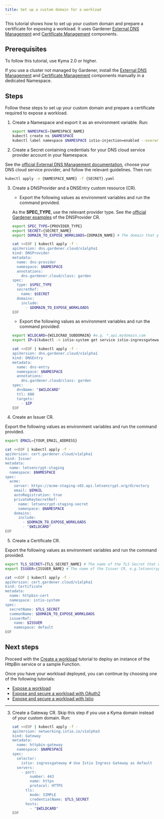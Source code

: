 ```yaml
---
title: Set up a custom domain for a workload
---
```


This tutorial shows how to set up your custom domain and prepare a certificate for exposing a workload. It uses Gardener [External DNS Management](https://github.com/gardener/external-dns-management) and [Certificate Management](https://github.com/gardener/cert-management) components.

## Prerequisites

To follow this tutorial, use Kyma 2.0 or higher.

If you use a cluster not managed by Gardener, install the [External DNS Management](https://github.com/gardener/external-dns-management) and [Certificate Management](https://github.com/gardener/cert-management) components manually in a dedicated Namespace.

## Steps

Follow these steps to set up your custom domain and prepare a certificate required to expose a workload.

1. Create a Namespace and export it as an environment variable. Run:

   ```bash
   export NAMESPACE={NAMESPACE_NAME}
   kubectl create ns $NAMESPACE
   kubectl label namespace $NAMESPACE istio-injection=enabled --overwrite
   ```

2. Create a Secret containing credentials for your DNS cloud service provider account in your Namespace.

  See the [official External DNS Management documentation](https://github.com/gardener/external-dns-management/blob/master/README.md#external-dns-management), choose your DNS cloud service provider, and follow the relevant guidelines. Then run:

  ```bash
  kubectl apply -n {NAMESPACE_NAME} -f {SECRET}.yaml
  ```

3. Create a DNSProvider and a DNSEntry custom resource (CR).

   - Export the following values as environment variables and run the command provided.
  
   As the **SPEC_TYPE**, use the relevant provider type. See the [official Gardener examples](https://github.com/gardener/external-dns-management/tree/master/examples) of the DNSProvider CR.

   ```bash
   export SPEC_TYPE={PROVIDER_TYPE}
   export SECRET={SECRET_NAME}
   export DOMAIN_TO_EXPOSE_WORKLOADS={DOMAIN_NAME} # The domain that you own, e.g. mydomain.com.
   ```

    ```bash
    cat <<EOF | kubectl apply -f -
    apiVersion: dns.gardener.cloud/v1alpha1
    kind: DNSProvider
    metadata:
      name: dns-provider
      namespace: $NAMESPACE
      annotations:
        dns.gardener.cloud/class: garden
    spec:
      type: $SPEC_TYPE
      secretRef:
        name: $SECRET
      domains:
        include:
          - $DOMAIN_TO_EXPOSE_WORKLOADS
    EOF
    ```

   - Export the following values as environment variables and run the command provided:

   ```bash
   export WILDCARD={WILDCRAD_SUBDOMAIN} #e.g. *.api.mydomain.com
   export IP=$(kubectl -n istio-system get service istio-ingressgateway -o jsonpath='{.status.loadBalancer.ingress[0].ip}') # assuming only one LoadBalancer with external IP
   ```

    ```bash
    cat <<EOF | kubectl apply -f -
    apiVersion: dns.gardener.cloud/v1alpha1
    kind: DNSEntry
    metadata:
      name: dns-entry
      namespace: $NAMESPACE
      annotations:
        dns.gardener.cloud/class: garden
    spec:
      dnsName: "$WILDCARD"
      ttl: 600
      targets:
        - $IP
    EOF
    ```

4. Create an Issuer CR.

  Export the following values as environment variables and run the command provided.

   ```bash
   export EMAIL={YOUR_EMAIL_ADDRESS}
   ```

   ```bash
   cat <<EOF | kubectl apply -f -
   apiVersion: cert.gardener.cloud/v1alpha1
   kind: Issuer
   metadata:
     name: letsencrypt-staging
     namespace: $NAMESPACE
   spec:
     acme:
       server: https://acme-staging-v02.api.letsencrypt.org/directory
       email: $EMAIL
       autoRegistration: true
       privateKeySecretRef:
         name: letsencrypt-staging-secret
         namespace: $NAMESPACE
       domains:
         include:
           - $DOMAIN_TO_EXPOSE_WORKLOADS
           - "$WILDCARD"
   EOF
   ```

5. Create a Certificate CR.

  Export the following values as environment variables and run the command provided.

   ```bash
   export TLS_SECRET={TLS_SECRET_NAME} # The name of the TLS Secret that will be created in this step, e.g. httpbin-tls-credentials
   export ISSUER={ISSUER_NAME} # The name of the Issuer CR, e.g.letsencrypt-staging.
   ```

   ```bash
   cat <<EOF | kubectl apply -f -
   apiVersion: cert.gardener.cloud/v1alpha1
   kind: Certificate
   metadata:
     name: httpbin-cert
     namespace: istio-system
   spec:  
     secretName: $TLS_SECRET
     commonName: $DOMAIN_TO_EXPOSE_WORKLOADS
     issuerRef:
       name: $ISSUER
       namespace: default
   EOF
   ```

## Next steps

Proceed with the [Create a workload](./apix-02-create-workload.md) tutorial to deploy an instance of the HttpBin service or a sample Function.

Once you have your workload deployed, you can continue by choosing one of the following tutorials:

- [Expose a workload](./apix-03-expose-workload-apigateway.md)
- [Expose and secure a workload with OAuth2](./apix-05-expose-and-secure-workload-oauth2.md)
- [Expose and secure a workload with Istio](./apix-07-expose-and-secure-workload-istio.md)












-----------------------------------------------------------------------------
3. Create a Gateway CR. Skip this step if you use a Kyma domain instead of your custom domain. Run:

   ```bash
   cat <<EOF | kubectl apply -f -
   apiVersion: networking.istio.io/v1alpha3
   kind: Gateway
   metadata:
     name: httpbin-gateway
     namespace: $NAMESPACE
   spec:
     selector:
       istio: ingressgateway # Use Istio Ingress Gateway as default
     servers:
       - port:
           number: 443
           name: https
           protocol: HTTPS
         tls:
           mode: SIMPLE
           credentialName: $TLS_SECRET
         hosts:
           - "$WILDCARD"
   EOF
   ```
